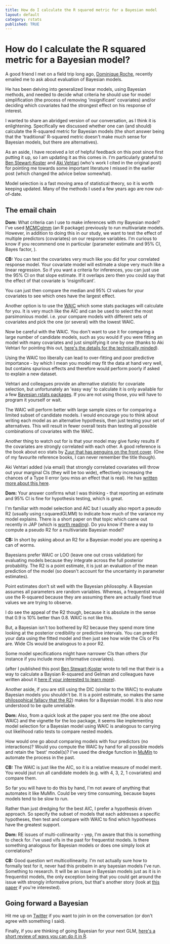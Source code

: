 ```yaml
---
title: How do I calculate the R squared metric for a Bayesian model
layout: default
category: rstats
published: TRUE
---
```


# How do I calculate the R squared metric for a Bayesian model?

A good friend I met on a field trip long ago, [Dominique Roche](https://scholar.google.com.au/citations?user=bXpyrNAAAAAJ&hl=en), recently emailed me to ask about evaluation of Bayesian models.

He has been delving into generalized linear models, using Bayesian methods, and needed to decide what criteria he should use for model simplification (the process of removing 'insignificant' covariates) and/or deciding which covariates had the strongest effect on his response of interest.

I wanted to share an abridged version of our conversation, as I think it is enlightening. Specifically we discussed whether one can (and should) calculate the R-squared metric for Bayesian models (the short answer being that the 'traditional' R-squared metric doesn't make much sense for Bayesian models, but there are alternatives).

As an aside, I have received a lot of helpful feedback on this post since first putting it up, so I am updating it as this comes in. I'm particularly grateful to [Ben Stewart-Koster](https://twitter.com/BStewartKoster) and [Aki Vehtari](https://twitter.com/avehtari) (who's work I cited in the original post) for pointing me towards some important literature I missed in the earlier post (which changed the advice below somewhat).

Model selection is a fast moving area of statistical theory, so it is worth keeping updated. Many of the methods I used a few years ago are now out-of-date. 

## The email chain

**Dom:** What criteria can I use to make inferences with my Bayesian model? I've used [MCMCglmm](https://cran.r-project.org/web/packages/MCMCglmm/index.html) (an R package) previously to run multivariate models. However, in addition to doing this in our study, we want to test the effect of multiple predictors (covariates) on our response variables. I'm curious to know if you recommend one in particular (parameter estimate and 95% CI, Bayes factor, ).

**CB:**  You can test the covariates very much like you did for your correlated response model.  Your covariate model will estimate a slope very much like a linear regression. So if you want a criteria for inferences, you can just use the 95% CI on that slope estimate. If it overlaps zero then you could say that the effect of that covariate is 'insignificant'.

You can just then compare the median and 95% CI values for your covariates to see which ones have the largest effect.

Another option is to use the [WAIC](https://arxiv.org/abs/1507.04544) which some stats packages will calculate for you. It is very much like the AIC and can be used to select the most parsimonious model. i.e. your compare models with different sets of covariates and pick the one (or several) with the lowest WAIC.

Now be careful with the WAIC. You don't want to use it for comparing a large number of candidate models, such as you would if you were fitting an model with many covariates and just simplifying it one by one (thanks to Aki Vehtari for pointing this out, [here's the details for the technically minded](https://link.springer.com/article/10.1007/s11222-016-9649-y)).

Using the WAIC too liberally can lead to over-fitting and poor predictive importance - by which I mean you model may fit the data at hand very well, but contains spurious effects and therefore would perform poorly if asked to explain a new dataset.

Vehtari and colleagues provide an alternative statistic for covariate selection, but unfortunately an 'easy way' to calculate it is only available for a few [Bayesian rstats packages](https://cran.r-project.org/web/packages/projpred/index.html). If you are not using those, you will have to program it yourself or wait.

The WAIC will perform better with large sample sizes or for comparing a limited subset of candidate models. I would encourage you to think about writing each model as an alternative hypothesis, then just testing your set of alternatives. This will result in fewer overall tests than testing all possible combinations of covariates with the WAIC.

Another thing to watch out for is that your model may give funky results if the covariates are strongly correlated with each other. A good reference is the book about eco stats by [Zuur that has penguins on the front cover](http://highstat.com/index.php/mixed-effects-models-and-extensions-in-ecology-with-r). (One of my favourite reference books, I can never remember the title though).

Aki Vehtari added (via email) that strongly correlated covariates will throw out your marginal CIs (they will be too wide), effectively increasing the chances of a Type II error (you miss an effect that is real). He has [written more about this here](https://protect-au.mimecast.com/s/C49eCoVzpvf7Z94CWNeLY?domain=rawgit.com).

**Dom:** Your answer confirms what I was thinking - that reporting an estimate and 95% CI is fine for hypothesis testing, which is great.

I'm familiar with model selection and AIC but I usually also report a pseudo R2 (usually using r.squaredGLMM) to indicate how much of the variance my model explains. There is a short paper on that topic which came out recently in JAP (which is [worth reading](http://onlinelibrary.wiley.com/doi/10.1111/1365-2664.13060/full)). Do you know if there a way to compute a pseudo R2 for a multivariate Bayesian model?

**CB:** In short by asking about an R2 for a Bayesian model you are opening a can of worms. Bayesians prefer WAIC or LOO (leave one out cross validation) for evaluating models because they integrate across the full posterior probability. The R2 is a point estimate, it is just an evaluation of the mean prediction of the model (so doesn't account for the uncertainty in parameter estimates).

Point estimates don't sit well with the Bayesian philosophy. A Bayesian assumes all parameters are random variables. Whereas, a frequentist would use the R-squared because they are assuming there are actually fixed true values we are trying to observe. I do see the appeal of the R2 though, because it is absolute in the sense that 0.9 is 10% better than 0.8. WAIC is not like this.

But, a Bayesian isn't too bothered by R2 because they spend more time looking at the posterior credibility or predictive intervals. You can predict your data using the fitted model and then just see how wide the CIs or PIs are. Wide CIs would be analogous to a poor R2. Some model specifications might have narrower CIs than others (for instance if you include more informative covariates).

(after I published this post [Ben Stewart-Koster](https://twitter.com/BStewartKoster/status/958873062602031104) wrote to tell me that their is a way to calculate a Baysian R-squared and Gelman and colleagues have written about it [here if your interested to learn more](https://twitter.com/BStewartKoster/status/958873062602031104)).

Another aside, if you are still using the DIC (similar to the WAIC) to evaluate Bayesian models you shouldn't be. It is a point estimate, so makes the same [philosophical fallacy that the R2](https://link.springer.com/article/10.1007/s11222-016-9649-y)) makes for a Bayesian model. It is also now understood to be quite unreliable.

**Dom:** Also, from  a quick look at the paper you sent me (the one about WAIC) and the vignette for the loo package, it seems like implementing model selection for a Bayesian model using WAIC is analogous to carrying out likelihood ratio tests to compare nested models.

How would one go about comparing models with four predictors (no interactions)? Would you compute the WAIC by hand for all possible models and retain the 'best' model(s)? I've used the dredge function in [MuMln](https://cran.r-project.org/web/packages/MuMIn/index.html) to automate the process in the past.

**CB:** The WAIC is just like the AIC, so it is a relative measure of model merit. You would jsut run all candidate models (e.g. with 4, 3, 2, 1 covariates) and compare them.

So far you will have to do this by hand, I'm not aware of anything that automates it like MuMln. Could be very time consuming, because bayes models tend to be slow to run.

Rather than just dredging for the best AIC, I prefer a hypothesis driven approach. So specify the subset of models that each addresses a specific hypotheses, then test and compare with WAIC to find which hypotheses have the greatest support.

**Dom:** RE issues of multi-collinearity - yep, I'm aware that this is something to check for. I've used vifs in the past for frequentist models. Is there something analogous for Bayesian models or does one simply look at correlations?

**CB:** Good question wrt multicollinearity. I'm not actually sure how to formally test for it, never had this probelm in any bayesian models I've run. Something to research. It will be an issue in Bayesian models just as it is in frequentist models, the only exception being that you could get around the issue with strongly informative priors, but that's another story (look at [this paper](https://projecteuclid.org/euclid.ss/1491465621) if you're interested).

## Going forward a Bayesian

Hit me up on [Twitter](https://twitter.com/bluecology)  if you want to join in on the conversation (or don't agree with something I said).

Finally, if you are thinking of going Bayesian for your next GLM, [here's a short review of ways you can do it in  R](http://www.seascapemodels.org/rstats/2017/04/14/glmm-comparison.html).

